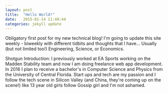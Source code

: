 ```yaml
---
layout: post
title:  "Hello World!"
date:   2015-01-14 11:49:44
categories: jekyll update
---
```

Obligatory first post for my new technical blog! I'm going to update this site weekly - biweekly with different tidbits and thoughts that I have... Usually (but not limited too!) Engineering, Science, or Economics.

Shotgun Introduction:
I previously worked at EA Sports working on the Madden Stability team and now I am doing freelance web app development. In 2016 I plan to receive a bachelor's in Computer Science and Physics from the University of Central Florida. Start ups and tech are my passion and I follow the tech scene in Silicon Valley (and China, they're coming up on the scene!) like 13 year old girls follow Gossip girl and I'm not ashamed.

 
